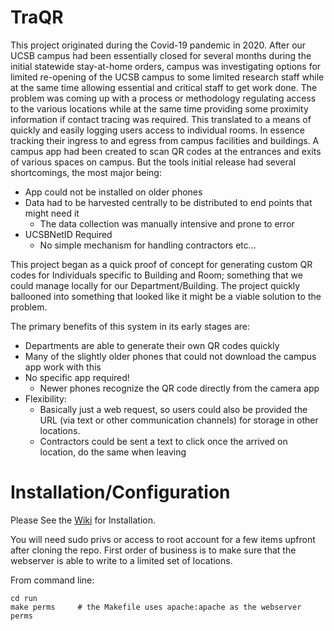 # TraQR
This project originated during the Covid-19 pandemic in 2020.  After our UCSB campus had been essentially closed for several months during the initial statewide stay-at-home orders, campus was investigating options for limited re-opening of the UCSB campus to some limited research staff while at the same time allowing essential and critical staff to get work done.  The problem was coming up with a process or methodology regulating access to the various locations while at the same time providing some proximity information if contact tracing was required.  This translated to a means of quickly and easily logging users  access to individual rooms.  In essence tracking their ingress to and egress from campus facilities and buildings.  A campus app had been created to scan QR codes at the entrances and exits of various spaces on campus.  But the tools initial release had several shortcomings, the most major being:
* App could not be installed on older phones
* Data had to be harvested centrally to be distributed to end points that might need it
  * The data collection was manually intensive and prone to error
* UCSBNetID Required
  * No simple mechanism for handling contractors etc...

This project began as a quick proof of concept for generating custom QR codes for Individuals specific to Building and Room; something that we could manage locally for our Department/Building.  The project quickly ballooned into something that looked like it might be a viable solution to the problem.

The primary benefits of this system in its early stages are:
* Departments are able to generate their own QR codes quickly
* Many of the slightly older phones that could not download the campus app work with this
* No specific app required!
  * Newer phones recognize the QR code directly from the camera app
* Flexibility:
  * Basically just a web request, so users could also be provided the URL (via text or other communication channels) for storage in other locations.
  * Contractors could be sent a text to click once the arrived on location, do the same when leaving


# Installation/Configuration
Please See the [Wiki](wiki) for Installation.

You will need sudo privs or access to root account for a few items upfront after cloning the repo.
First order of business is to make sure that the webserver is able to write to a limited set of locations.

From command line:
   ```
   cd run
   make perms     # the Makefile uses apache:apache as the webserver perms
   ```
